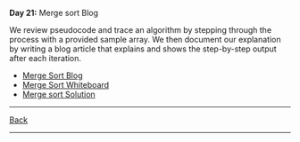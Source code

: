 **Day 21:** Merge sort Blog

We review pseudocode and trace an algorithm by stepping through the process with a provided sample array. We then document our explanation by writing a blog article that explains and shows the step-by-step output after each iteration.

- [Merge Sort Blog](./BLOG.md)
- [Merge Sort Whiteboard](../assets/mergeSort/mergeSort.png)
- [Merge sort Solution](./mergeSort.js)

---
[Back](/README.md)

---
